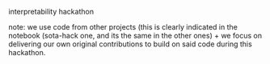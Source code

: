 interpretability hackathon

note: we use code from other projects (this is clearly indicated in the notebook (sota-hack one, and its the same in the other ones) + we focus on delivering our own original contributions to build on said code during this hackathon.
